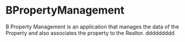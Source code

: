 # BPropertyManagement
B Property Management is an application that manages the data of the Property and also associates the property to the Realtor.
ddddddddd

